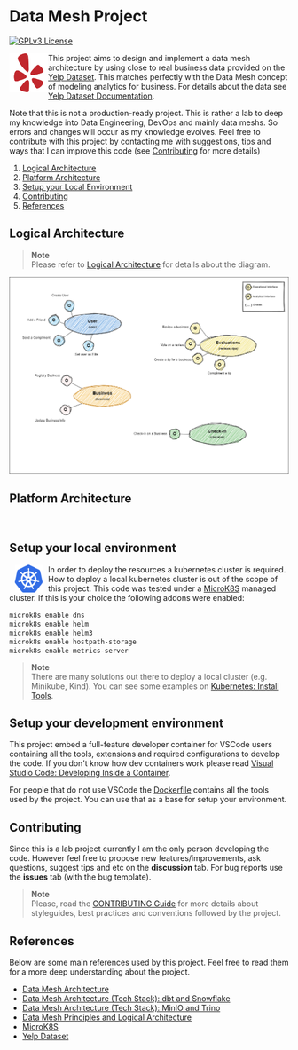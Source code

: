 # Data Mesh Project

[![GPLv3 License](https://img.shields.io/badge/License-GPL%20v3-yellow.svg)](https://opensource.org/licenses/)

<!-- NEXT: Find a good size for this image on Github -->
<img src="docs/_static/icons/yelp.svg" align="left" width="70" height="70">

This project aims to design and implement a data mesh architecture by using close to real business data
provided on the [Yelp Dataset](https://www.yelp.com/dataset). This matches perfectly with the Data Mesh
concept of modeling analytics for business. For details about the data see
[Yelp Dataset Documentation](https://www.yelp.com/dataset/documentation/main).

Note that this is not a production-ready project. This is rather a lab to deep my knowledge into Data
Engineering, DevOps and mainly data meshs. So errors and changes will occur as my knowledge evolves. Feel free
to contribute with this project by contacting me with suggestions, tips and ways that I can improve this code
(see [Contributing](#contributing) for more details)

1. [Logical Architecture](#logical-architecture)
1. [Platform Architecture](#platform-architecture)
1. [Setup your Local Environment](#setup-your-local-environment)
1. [Contributing](#contributing)
1. [References](#references)

## Logical Architecture

> **Note** </br>
> Please refer to [Logical Architecture](docs/logical-architecture.md) for details about the diagram.

<p align="center">
<img src="docs/_static/diagrams/logical-architecture.drawio.png" />
</p>

## Platform Architecture

<p align="center">
<img src="docs/_static/diagrams/platform-architecture.drawio.png" />
</p>

## Setup your local environment

<!-- NEXT: Find a good size for this image on Github -->
<img src="docs/_static/icons/kubernetes.svg" align="left" width="50" height="50" hspace=10>

In order to deploy the resources a kubernetes cluster is required. How to deploy a local kubernetes cluster
is out of the scope of this project. This code was tested under a [MicroK8S](https://microk8s.io/) managed
cluster. If this is your choice the following addons were enabled:

```shell
microk8s enable dns
microk8s enable helm
microk8s enable helm3
microk8s enable hostpath-storage
microk8s enable metrics-server
```

> **Note** </br>
> There are many solutions out there to deploy a local cluster (e.g. Minikube, Kind). You can see some
> examples on [Kubernetes: Install Tools](https://kubernetes.io/docs/tasks/tools/).

## Setup your development environment

This project embed a full-feature developer container for VSCode users containing all the tools, extensions
and required configurations to develop the code. If you don't know how dev containers work please read
[Visual Studio Code: Developing Inside a Container](https://code.visualstudio.com/docs/devcontainers/containers).

For people that do not use VSCode the [Dockerfile](.devcontainer/Dockerfile) contains all the tools used by
the project. You can use that as a base for setup your environment.

## Contributing

Since this is a lab project currently I am the only person developing the code. However feel free to propose
new features/improvements, ask questions, suggest tips and etc on the  **discussion** tab. For bug reports
use the **issues** tab (with the bug template).

> **Note** </br>
> Please, read the [CONTRIBUTING Guide](CONTRIBUTING.md) for more details about styleguides, best practices
> and conventions followed by the project.

## References

Below are some main references used by this project. Feel free to read them for a more deep understanding
about the project.

* [Data Mesh Architecture](https://www.datamesh-architecture.com/)
* [Data Mesh Architecture (Tech Stack): dbt and Snowflake](https://www.datamesh-architecture.com/tech-stacks/dbt-snowflake)
* [Data Mesh Architecture (Tech Stack): MinIO and Trino](https://www.datamesh-architecture.com/tech-stacks/minio-trino)
* [Data Mesh Principles and Logical Architecture](https://martinfowler.com/articles/data-mesh-principles.html)
* [MicroK8S](https://microk8s.io/)
* [Yelp Dataset](https://www.yelp.com/dataset)
